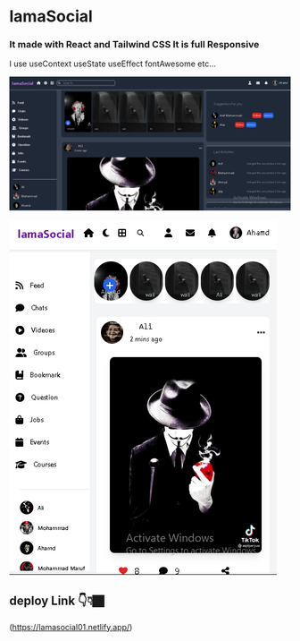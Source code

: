 # lamaSocial

### It made with React and Tailwind CSS It is full Responsive 

I use useContext useState useEffect fontAwesome etc...

![this the project picture](./src/images/lamaSocial.PNG)


![this the project picture](./src/images/la.PNG)

## deploy Link 👇👇🏿

(https://lamasocial01.netlify.app/)